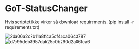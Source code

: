 # GoT-StatusChanger

Hvis scriptet ikke virker så download requirements.
(pip install -r requirements.txt)

![2da06a2c2b11a8ff4a5cf4aca0643787](https://github.com/GoT0x82/GoT-StatusChanger/assets/156855837/5050ec52-d3ea-4af7-b5f6-1701159d5fe7)
![d7c95deb8957dab25c0b290d2a86fca6](https://github.com/GoT0x82/GoT-StatusChanger/assets/156855837/8c03d244-9c0d-4453-b5b0-6705b795f6ac)
